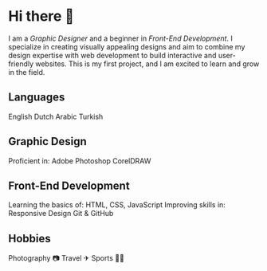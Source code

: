 # Hi there 👋
I am a _Graphic Designer_ and a beginner in _Front-End Development_. I
specialize in creating visually appealing designs and aim to combine my design
expertise with web development to build interactive and user-friendly websites.
This is my first project, and I am excited to learn and grow in the field.

## Languages

English
Dutch
Arabic
Turkish

##  Graphic Design

Proficient in:
  Adobe Photoshop
  CorelDRAW

 ##  Front-End Development

 Learning the basics of:
  HTML, CSS, JavaScript
  Improving skills in:
  Responsive Design
  Git & GitHub

## Hobbies

Photography 📷
Travel ✈
Sports 🏋‍♂


